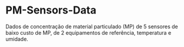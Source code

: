 # PM-Sensors-Data
Dados de concentração de material particulado (MP) de 5 sensores de baixo custo de MP, de 2 equipamentos de referência, temperatura e umidade. 
